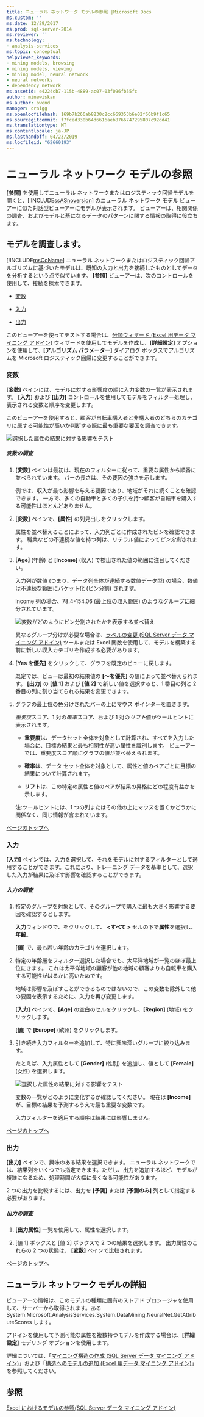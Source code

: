 ```yaml
---
title: ニューラル ネットワーク モデルの参照 |Microsoft Docs
ms.custom: ''
ms.date: 12/29/2017
ms.prod: sql-server-2014
ms.reviewer: ''
ms.technology:
- analysis-services
ms.topic: conceptual
helpviewer_keywords:
- mining models, browsing
- mining models, viewing
- mining model, neural network
- neural networks
- dependency network
ms.assetid: e4224cb7-115b-4889-ac07-03f096fb55fc
author: minewiskan
ms.author: owend
manager: craigg
ms.openlocfilehash: 169b7b266ab8230c2cc669353b6e02f66b9f1c65
ms.sourcegitcommit: f7fced330b64d6616aeb8766747295807c92dd41
ms.translationtype: MT
ms.contentlocale: ja-JP
ms.lasthandoff: 04/23/2019
ms.locfileid: "62660193"
---
```

# <a name="browsing-a-neural-network-model"></a>ニューラル ネットワーク モデルの参照
  **[参照]** を使用してニューラル ネットワークまたはロジスティック回帰モデルを開くと、[!INCLUDE[ssASnoversion](../includes/ssasnoversion-md.md)] のニューラル ネットワーク モデル ビューアーに似た対話型ビューアーにモデルが表示されます。 ビューアーは、相関関係の調査、およびモデルと基になるデータのパターンに関する情報の取得に役立ちます。  
  
##  <a name="BKMK_Tabs"></a> モデルを調査します。  
 [!INCLUDE[msCoName](../includes/msconame-md.md)] ニューラル ネットワークまたはロジスティック回帰アルゴリズムに基づいたモデルは、既知の入力と出力を接続したものとしてデータを分析するという点で似ています。 **[参照]** ビューアーは、次のコントロールを使用して、接続を探索できます。  
  
-   [変数](#BKMK_Variables)  
  
-   [入力](#BKMK_Inputs)  
  
-   [出力](#BKMK_Outputs)  
  
 このビューアーを使ってテストする場合は、[分類ウィザード &#40;Excel 用データ マイニング アドイン&#41;](classify-wizard-data-mining-add-ins-for-excel.md) ウィザードを使用してモデルを作成し、**[詳細設定]** オプションを使用して、**[アルゴリズム パラメーター]** ダイアログ ボックスでアルゴリズムを Microsoft ロジスティック回帰に変更することができます。  
  
###  <a name="BKMK_Variables"></a> 変数  
 **[変数]** ペインには、モデルに対する影響度の順に入力変数の一覧が表示されます。 **[入力]** および **[出力]** コントロールを使用してモデルをフィルター処理し、表示される変数と順序を変更します。  
  
 このビューアーを使用すると、顧客が自転車購入者と非購入者のどちらのカテゴリに属する可能性が高いか判断する際に最も重要な要因を調査できます。  
  
 ![選択した属性の結果に対する影響をテスト](media/dm13-neuralnet-agebuyer1.gif "選択した属性の結果に対する影響のテスト")  
  
##### <a name="explore-variables"></a>変数の調査  
  
1.  **[変数]** ペインは最初は、現在のフィルターに従って、重要な属性から順番に並べられています。 バーの長さは、その要因の強さを示します。  
  
     例では、収入が最も影響を与える要因であり、地域がそれに続くことを確認できます。 一方で、多くの自動車と多くの子供を持つ顧客が自転車を購入する可能性はほとんどありません。  
  
2.  **[変数]** ペインで、**[属性]** の列見出しをクリックします。  
  
     属性を並べ替えることによって、入力列ごとに作成されたビンを確認できます。 職業などの不連続な値を持つ列は、リテラル値によって*ビン分割*されます。  
  
3.  **[Age]** (年齢) と **[Income]** (収入) で検出された値の範囲に注目してください。  
  
     入力列が数値 (つまり、データ列全体が連続する数値データ型) の場合、数値は不連続な範囲にバケット化 (ビン分割) されます。  
  
     Income 列の場合、78.4-154.06 (最上位の収入範囲) のようなグループに細分されています。  
  
     ![変数がどのようにビン分割されたかを表示する並べ替え](media/dm13-nn-bucketing-variables.gif "並べ替え変数がどのようにビン分割されたかを表示するには")  
  
     異なるグループ分けが必要な場合は、[ラベルの変更 &#40;SQL Server データ マイニング アドイン&#41;](relabel-sql-server-data-mining-add-ins.md) ツールまたは Excel 関数を使用して、モデルを構築する前に新しい収入カテゴリを作成する必要があります。  
  
4.  **[Yes を優先]** をクリックして、グラフを既定のビューに戻します。  
  
     既定では、ビューは最初の結果値の **[～を優先]** の値によって並べ替えられます。 **[出力]** の **[値 1]** および **[値 2]** で新しい値を選択すると、1 番目の列と 2 番目の列に割り当てられる結果を変更できます。  
  
5.  グラフの最上位の色分けされたバーの上にマウス ポインターを置きます。  
  
     *重要度*スコア、1 対の*確率*スコア、および 1 対の*リフト*値がツールヒントに表示されます。  
  
    -   **重要度**は、データセット全体を対象として計算され、すべてを入力した場合に、目標の結果と最も相関性が高い属性を識別します。 ビューアーでは、重要度スコア順にグラフの値が並べ替えられます。  
  
    -   **確率**は、データ セット全体を対象として、属性と値のペアごとに目標の結果について計算されます。  
  
    -   **リフト**は、この特定の属性と値のペアが結果の昇格にどの程度有益かを示します。  
  
     注:ツールヒントには、1 つの列またはその他の上にマウスを置くかどうかに関係なく、同じ情報が含まれています。  
  
 [ページのトップへ](#BKMK_Tabs)  
  
###  <a name="BKMK_Inputs"></a> 入力  
 **[入力]** ペインでは、入力を選択して、それをモデルに対するフィルターとして適用することができます。これにより、トレーニング データを基準として、選択した入力が結果に及ぼす影響を確認することができます。  
  
##### <a name="explore-inputs"></a>入力の調査  
  
1.  特定のグループを対象として、そのグループで購入に最も大きく影響する要因を確認するとします。  
  
     **入力**ウィンドウで、をクリックして、 **\<すべて >** セルの下で**属性**を選択し、**年齢**。  
  
     **[値]** で、最も若い年齢のカテゴリを選択します。  
  
2.  特定の年齢層をフィルター選択した場合でも、太平洋地域が一覧のほぼ最上位にきます。 これは太平洋地域の顧客が他の地域の顧客よりも自転車を購入する可能性がはるかに高いためです。  
  
     地域は影響を及ぼすことができるものではないので、この変数を除外して他の要因を表示するために、入力を再び変更します。  
  
     **[入力]** ペインで、**[Age]** の空白のセルをクリックし、**[Region]** (地域) をクリックします。  
  
     **[値]** で **[Europe]** (欧州) をクリックします。  
  
3.  引き続き入力フィルターを追加して、特に興味深いグループに絞り込みます。  
  
     たとえば、入力属性として **[Gender]** (性別) を追加し、値として **[Female]** (女性) を選択します。  
  
     ![選択した属性の結果に対する影響をテスト](media/dm13-neuralnet-agebuyer2.gif "選択した属性の結果に対する影響のテスト")  
  
     変数の一覧がどのように変化するか確認してください。 現在は **[Income]** が、目標の結果を予測するうえで最も重要な変数です。  
  
     入力フィルターを適用する順序は結果には影響しません。  
  
 [ページのトップへ](#BKMK_Tabs)  
  
###  <a name="BKMK_Outputs"></a> 出力  
 **[出力]** ペインで、興味のある結果を選択できます。 ニューラル ネットワークでは、結果列をいくつでも指定できます。ただし、出力を追加するほど、モデルが複雑になるため、処理時間が大幅に長くなる可能性があります。  
  
 2 つの出力を比較するには、出力を **[予測]** または **[予測のみ]** 列として指定する必要があります。  
  
##### <a name="explore-outputs"></a>出力の調査  
  
1.  **[出力属性]** 一覧を使用して、属性を選択します。  
  
2.  [値 1] ボックスと [値 2] ボックスで 2 つの結果を選択します。 出力属性のこれらの 2 つの状態は、 **[変数]** ペインで比較されます。  
  
 [ページのトップへ](#BKMK_Tabs)  
  
## <a name="more-about-neural-network-models"></a>ニューラル ネットワーク モデルの詳細  
 ビューアーの情報は、このモデルの種類に固有のストアド プロシージャを使用して、サーバーから取得されます。ある System.Microsoft.AnalysisServices.System.DataMining.NeuralNet.GetAttributeScores します。  
  
 アドインを使用して予測可能な属性を複数持つモデルを作成する場合は、**[詳細設定]** モデリング オプションを使用します。  
  
 詳細については、「[マイニング構造の作成 &#40;SQL Server データ マイニング アドイン&#41;](create-mining-structure-sql-server-data-mining-add-ins.md)」および「[構造へのモデルの追加 &#40;Excel 用データ マイニング アドイン&#41;](add-model-to-structure-data-mining-add-ins-for-excel.md)」を参照してください。  
  
## <a name="see-also"></a>参照  
 [Excel におけるモデルの参照&#40;SQL Server データ マイニング アドイン&#41;](browsing-models-in-excel-sql-server-data-mining-add-ins.md)  
  
  
